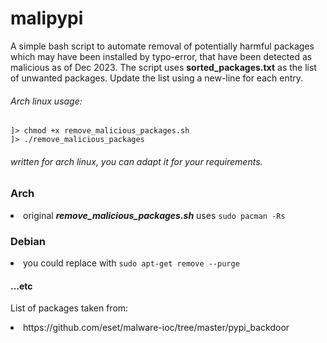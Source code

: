 # malipypi

A simple bash script to automate removal of potentially harmful packages which may have been installed by typo-error, that have been detected as malicious as of Dec 2023.
The script uses <b>sorted_packages.txt</b> as the list of unwanted packages. Update the list using a new-line for each entry. 

###### Arch linux usage:
<code>]> chmod +x remove_malicious_packages.sh</code><br>
<code>]> ./remove_malicious_packages</code>

###### written for arch linux, you can adapt it for your requirements.

### Arch
 <li> original <i><b>remove_malicious_packages.sh</b></i> uses <code>sudo pacman -Rs</code> </li>
 
### Debian 
 <li> you could replace with <code>sudo apt-get remove --purge</code></li>

#### ...etc

List of packages taken from: 
  <li>https://github.com/eset/malware-ioc/tree/master/pypi_backdoor</li>
